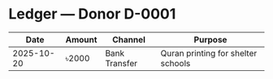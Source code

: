 # Ledger — Donor D-0001

| Date       | Amount | Channel       | Purpose                            |
|------------|--------|---------------|------------------------------------|
| 2025-10-20 | ৳2000 | Bank Transfer | Quran printing for shelter schools |
